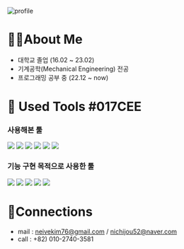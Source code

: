 ![profile](https://github.com/hooniegit/hooniegit/assets/130134750/5455a393-6b9f-473d-b845-fda8b21846dc)

# 👷‍♂️About Me
- 대학교 졸업 (16.02 ~ 23.02)
- 기계공학(Mechanical Engineering) 전공
- 프로그래밍 공부 중 (22.12 ~ now)

# 🧰 Used Tools #017CEE
### 사용해본 툴
<img src="https://img.shields.io/badge/python-3776AB?style=for-the-badge&logo=python&logoColor=white"> <img src="https://img.shields.io/badge/mysql-4479A1?style=for-the-badge&logo=mysql&logoColor=white"> <img src="https://img.shields.io/badge/linux-FCC624?style=for-the-badge&logo=linux&logoColor=black"> <img src="https://img.shields.io/badge/git-F05032?style=for-the-badge&logo=git&logoColor=white"> <img src="https://img.shields.io/badge/github-181717?style=for-the-badge&logo=github&logoColor=white"> <img src="https://img.shields.io/badge/airflow-017CEE?style=for-the-badge&logo=airflow&logoColor=white">

### 기능 구현 목적으로 사용한 툴
<img src="https://img.shields.io/badge/java-007396?style=for-the-badge&logo=java&logoColor=white"> <img src="https://img.shields.io/badge/html5-E34F26?style=for-the-badge&logo=html5&logoColor=white"> <img src="https://img.shields.io/badge/spring-6DB33F?style=for-the-badge&logo=spring&logoColor=white"> <img src="https://img.shields.io/badge/flask-000000?style=for-the-badge&logo=flask&logoColor=white"> <img src="https://img.shields.io/badge/gradle-02303A?style=for-the-badge&logo=gradle&logoColor=white"> 

# 📱Connections
- mail : neivekim76@gmail.com / nichijou52@naver.com
- call : +82) 010-2740-3581
